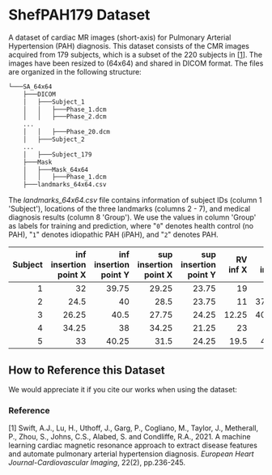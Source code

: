 # ShefPAH179 Dataset

A dataset of cardiac MR images (short-axis) for Pulmonary Arterial Hypertension (PAH) diagnosis. This dataset consists of the CMR images acquired from 179 subjects, which is a subset of the 220 subjects in [[1](#reference)]. The images have been resized to (64x64) and shared in DICOM format. The files are organized in the following structure:

```sh
└───SA_64x64
    ├───DICOM
    │   ├───Subject_1
    │   │   ├───Phase_1.dcm
    │   │   ├───Phase_2.dcm
    ...
    │   │   ├───Phase_20.dcm
    │   ├───Subject_2
    ...
    │   ├───Subject_179
    ├───Mask
    │   ├───Mask_64x64
    │   │   ├───Phase_1.dcm
    ├───landmarks_64x64.csv
```

The *landmarks_64x64.csv* file contains information of subject IDs (column 1 'Subject'), locations of the three landmarks (columns 2 - 7), and medical diagnosis results (column 8 'Group'). We use the values in column 'Group' as labels for training and prediction, where "`0`" denotes health control (no PAH), "`1`" denotes idiopathic PAH (iPAH), and "`2`" denotes PAH.

|   Subject |   inf insertion point X |   inf insertion point Y |   sup insertion point X |   sup insertion point Y |   RV inf X |   RV inf Y |   Group |
|----------:|------------------------:|------------------------:|------------------------:|------------------------:|-----------:|-----------:|--------:|
|         1 |                   32    |                   39.75 |                   29.25 |                   23.75 |      19    |      41    |       0 |
|         2 |                   24.5  |                   40    |                   28.5  |                   23.75 |      11    |      37.25 |       0 |
|         3 |                   26.25 |                   40.5  |                   27.75 |                   24.25 |      12.25 |      40.75 |       0 |
|         4 |                   34.25 |                   38    |                   34.25 |                   21.25 |      23    |      41    |       0 |
|         5 |                   33    |                   40.25 |                   31.5  |                   24.25 |      19.5  |      40.5  |       2 |

## How to Reference this Dataset

We would appreciate it if you cite our works when using the dataset:

### Reference

[1] Swift, A.J., Lu, H., Uthoff, J., Garg, P., Cogliano, M., Taylor, J., Metherall, P., Zhou, S., Johns, C.S., Alabed, S. and Condliffe, R.A., 2021. A machine learning cardiac magnetic resonance approach to extract disease features and automate pulmonary arterial hypertension diagnosis. *European Heart Journal-Cardiovascular Imaging*, 22(2), pp.236-245.
